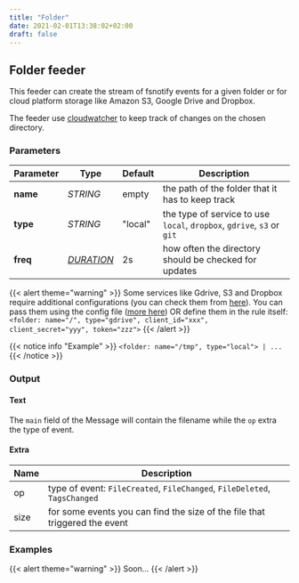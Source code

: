 ```yaml
---
title: "Folder"
date: 2021-02-01T13:38:02+02:00
draft: false
---
```


## Folder feeder

This feeder can create the stream of fsnotify events for a given folder or for cloud platform storage like Amazon S3, 
Google Drive and Dropbox.

The feeder use [cloudwatcher](https://github.com/Matrix86/cloudwatcher) to keep track of changes on the chosen directory.

### Parameters

| Parameter | Type                                                     | Default | Description                                                            |
|-----------|----------------------------------------------------------|---------|------------------------------------------------------------------------|
| **name**  | _STRING_                                                 | empty   | the path of the folder that it has to keep track                       |
| **type**  | _STRING_                                                 | "local" | the type of service to use `local`, `dropbox`, `gdrive`, `s3` or `git` |
| **freq**  | _[DURATION](https://golang.org/pkg/time/#ParseDuration)_ | 2s      | how often the directory should be checked for updates                  |

{{< alert theme="warning" >}}
Some services like Gdrive, S3 and Dropbox require additional configurations (you can check them from [here](https://github.com/Matrix86/cloudwatcher/blob/main/README.md)).
You can pass them using the config file ([more here](https://matrix86.github.io/driplane/doc/configuration/)) OR
define them in the rule itself: `<folder: name="/", type="gdrive", client_id="xxx", client_secret="yyy", token="zzz">`
{{< /alert >}} 

{{< notice info "Example" >}}
`<folder: name="/tmp", type="local"> | ...`
{{< /notice >}}

### Output

#### Text

The `main` field of the Message will contain the filename while the `op` extra the type of event.

#### Extra

| Name | Description                                                                |
|------|----------------------------------------------------------------------------|
| op   | type of event: `FileCreated`, `FileChanged`, `FileDeleted`, `TagsChanged`  |
| size | for some events you can find the size of the file that triggered the event |

### Examples

{{< alert theme="warning" >}}
Soon...
{{< /alert >}}  